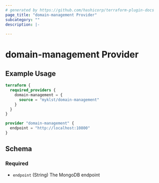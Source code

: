 ```yaml
---
# generated by https://github.com/hashicorp/terraform-plugin-docs
page_title: "domain-management Provider"
subcategory: ""
description: |-
  
---
```


# domain-management Provider



## Example Usage

```terraform
terraform {
  required_providers {
    domain-management = {
      source = "myklst/domain-management"
    }
  }
}

provider "domain-management" {
  endpoint = "http://localhost:10800"
}
```

<!-- schema generated by tfplugindocs -->
## Schema

### Required

- `endpoint` (String) The MongoDB endpoint
